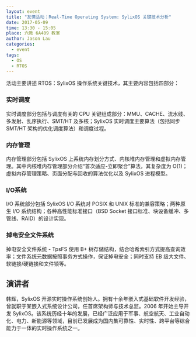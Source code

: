 ```yaml
---
layout: event
title: "友情活动：Real-Time Operating System: SylixOS 关键技术分析"
date: 2017-05-09
time: 13:30 - 15:05
place: 六教 6A409 教室
author: Jason Lau
categories:
  - event
tags:
  - OS
  - RTOS
---
```


活动主要讲述 RTOS：SylixOS 操作系统关键技术，其主要内容包括四部分：

<!--more-->

### 实时调度

实时调度部分包括与调度有关的 CPU 关键组成部分：MMU、CACHE、流水线、多发射、乱序执行、SMT/HT 及多核；SylixOS 实时调度主要算法（包括同步 SMT/HT 架构的优化调度算法）和调度过程。

### 内存管理

内存管理部分包括 SylixOS 上系统内存划分方式、内核堆内存管理和虚拟内存管理。其中内核堆内存管理部分介绍“首次适应-立即聚合”算法，其复杂度为 O(1)；虚拟内存管理策略、页面分配与回收的算法优化以及 SylixOS 进程模型。

### I/O系统

I/O 系统部分包括 SylixOS I/O 系统对 POSIX 和 UNIX 标准的兼容策略；两种原生 I/O 系统结构；各种高性能标准接口（BSD Socket 接口标准、块设备缓冲、多管线、RAID）的设计实现。

### 掉电安全文件系统

掉电安全文件系统 - TpsFS 使用 B+ 树存储结构，结合哈希索引方式提高查询效率；文件系统元数据按照事务方式操作，保证掉电安全；同时支持 EB 级大文件、软链接/硬链接和文件锁等。

## 演讲者

韩辉，SylixOS 开源实时操作系统创始人。拥有十余年嵌入式基础软件开发经验，曾就职于某嵌入式系统设计公司，任首席架构师与技术总监。2006 年开始主导开发 SylixOS。该系统历经十年的发展，已经广泛应用于军事、航空航天、工业自动化、电力、新能源等领域，目前已发展成为国内集可靠性、实时性、跨平台等综合能力于一体的实时操作系统之一。
